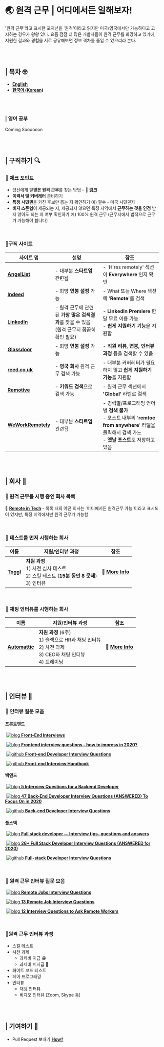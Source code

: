 # 🌏 원격 근무 | 어디에서든 일해보자! 

'원격 근무'라고 표시한 포지션을 '원격'이라고 읽지만 미국/영국에서만 가능하다고 고지하는 경우가 왕왕 있다. 요즘 점점 더 많은 개발자들이 원격 근무를 희망하고 있기에, 지원한 결과와 경험을 서로 공유해보면 정보 격차를 줄일 수 있으리라 본다.

<br /><br />

## | 목차 🤓

- **[English](https://github.com/goleedev/remote-jobs-from-anywhere/)**
- **[한국어 (Korean)](https://github.com/goleedev/remote-jobs-from-anywhere/blob/master/languages/%F0%9F%8C%8F%20%E1%84%8B%E1%85%AF%E1%86%AB%E1%84%80%E1%85%A7%E1%86%A8%20%E1%84%80%E1%85%B3%E1%86%AB%E1%84%86%E1%85%AE%20%20%E1%84%8B%E1%85%A5%E1%84%83%E1%85%B5%E1%84%8B%E1%85%A6%E1%84%89%E1%85%A5%E1%84%83%E1%85%B3%E1%86%AB%20%E1%84%8B%E1%85%B5%E1%86%AF%E1%84%92%E1%85%A2%E1%84%87%E1%85%A9%E1%84%8C%E1%85%A1!.md)**

<br /><br />

### | 영어 공부 

Coming Soooooon

<br /><br />

## | 구직하기 🔍

### 📍 체크 포인트

* 당신에게 알**맞은 원격 근무**를 찾는 방법  - 🔗 **[링크](https://weworkremotely.com/how-to-find-a-remote-job-that-is-right-for-you)**
* **이력서 및 커버레터** 준비하기
* **특정 시민권**을 가진 후보만 뽑는 지 확인하기
  예) 필수 - 미국 시민권자
* **비자 스폰쉽**이 제공되는 지, 제공되지 않으면 특정 지역에서 **근무하는 것을 인정** 받지 않아도 되는 지 여부 확인하기
  예) 100% 원격 근무 (근무지에서 법적으로 근무가 가능해야 합니다)

<br />

### 📍구직 사이트

| 사이트 명                                         | 설명                                                         | 참조                                                         |
| ------------------------------------------------- | ------------------------------------------------------------ | ------------------------------------------------------------ |
| **[AngelList](https://angel.co/jobs)**            | - 대부분 **스타트업** 관련됨                                 | - 'Hires remotely' 섹션이 **Everywhere** 인지 확인           |
| **[Indeed](https://www.indeed.com/)**             | - 희망 **연봉 설정** 가능                                    | - What 또는 Where 섹션에 '**Remote**'를 검색                 |
| **[LinkedIn](https://www.linkedin.com/jobs/)**    | - 원격 근무에 관련된 **가장 많은 검색결과**를 찾을 수 있음 (원격 근무지 꼼꼼히 확인 필요) | - **LinkedIn Premiere** 한달 무료 이용 가능 <br />- **쉽게 지원하기 기능**을 지원함 |
| **[Glassdoor](https://www.glassdoor.com/)**       | - 희망 **연봉 설정** 가능                                    | - **직원 리뷰, 연봉, 인터뷰 과정** 등을 검색할 수 있음       |
| **[reed.co.uk](https://www.reed.co.uk/)**         | - **영국 회사** 원격 근무 검색 가능                          | - 대부분 커버레터가 필요하지 않고 **쉽게 지원하기 기능**을 지원함 |
| **[Remotive](https://remotive.io/)**              | - **키워드 검색**으로 검색 가능                              | - 원격 근무 섹션에서 **'Global'** 라벨로 검색                |
| **[WeWorkRemotely](https://weworkremotely.com/)** | - 대부분 **스타트업** 관련됨                                 | - 경력별/프로그래밍 언어별 **검색 불가**<br />- 포스트 내부의 '**remtoe from anywhere**' 라벨을 클릭해서 검색 가느<br />- **옛날 포스트**도 저장하고 있음 |

<br /><br />

 ## | 회사 🏢

### 📍 원격 근무를 시행 중인 회사 목록

🔗 **[Remote in Tech](https://github.com/remoteintech/remote-jobs)** - 목록 내의 어떤 회사는 '어디에서든 원격근무 가능'이라고 표시되어 있지만, 특정 지역에서만 원격 근무가 가능함

<br />

### 📍 테스트를 먼저 시행하는 회사

| 이름                                 | 지원/인터뷰 과정                                             | 참조                                                         |
| ------------------------------------ | ------------------------------------------------------------ | ------------------------------------------------------------ |
| **[Toggl](https://toggl.com/jobs/)** | **지원 과정**<br />  1) 사전 심사 테스트<br />  2) 스킬 테스트 (**15분 동안 8 문제**)<br />  3) 인터뷰 | 🔗 **[More Info](https://toggl.com/blog/hiring-remotely-togglhire)** |

<br />

### 📍 채팅 인터뷰를 시행하는 회사

| 이름                                      | 지원/인터뷰 과정                                             | 참조                                                         |
| ----------------------------------------- | ------------------------------------------------------------ | ------------------------------------------------------------ |
| **[Automattic](https://automattic.com/)** | **지원 과정** (6주) <br />  1) 슬랙으로 HR과 채팅 인터뷰<br />  2) 사전 과제<br />  3) CEO와 채팅 인터뷰<br />  4) 트레이닝 | 🔗 **[More Info](https://artiss.blog/2019/03/the-automattic-hiring-process/)** |

<br /><br />

## | 인터뷰 💼

### 📍 인터뷰 질문 모음

#### 	프론트엔드

​			[![blog] **Front-End Interviews**](https://frontendmasters.com/books/front-end-handbook/2018/practice/interview-q.html)

​			[![blog] **Frontend interview questions – how to impress in 2020?**](https://tsh.io/blog/frontend-interview-questions/)

​			[![github] **Front-end Developer Interview Questions**](https://github.com/h5bp/Front-end-Developer-Interview-Questions)

​			[![github] **Front-end Interview Handbook**](https://github.com/yangshun/front-end-interview-handbook)

#### 	백엔드

​			[![blog] **5 Interview Questions for a Backend Developer**](https://blog.honeypot.io/5-interview-questions-for-a-backend-developer/)

​			[![blog] **47 Back-End Developer Interview Questions (ANSWERED) To Focus On in 2020**](https://www.fullstack.cafe/blog/backend-developer-interview-questions)

​			[![github] **Back-end Developer Interview Questions**](https://github.com/arialdomartini/Back-End-Developer-Interview-Questions)

#### 	풀스택

​			[![blog] **Full stack developer — Interview tips- questions and answers**](https://medium.com/@crampeteb/full-stack-developer-interview-tips-questions-and-answers-7a0437d86089)		

​			[![blog] **28+ Full Stack Developer Interview Questions (ANSWERED for 2020)**](https://www.fullstack.cafe/blog/8-ultimate-full-stack-interview-questions-and-answers)			

​			[![github] **Full-stack Developer Interview Questions**](https://github.com/indy256/Full-stack-Developer-Interview-Questions-and-Answers)

<br />

### 📍 원격 근무 인터뷰 질문 모음

​			[![blog] **Remote Jobs Interview Questions**](https://skillcrush.com/blog/remote-interview-questions/)		

​			[![blog] **13 Remote Job Interview Questions**](https://www.yonder.io/post/13-remote-job-interview-questions)

​			[![blog] **12 Interview Questions to Ask Remote Workers**](https://www.flexjobs.com/employer-blog/interview-questions-ask-first-time-remote-worker/)

<br />

### 📍원격 근무 인터뷰 과정

- 스킬 테스트
- 사전 과제
  - 과제비 지급 😀
  - 과제비 미지급 🤬
- 화이트 보드 테스트
- 페어 프로그래밍
- 인터뷰
  - 채팅 인터뷰
  - 비디오 인터뷰 (Zoom, Skype 등)

<br /><br />

## | 기여하기 🙋

- Pull Request 보내기 **[How?](https://github.com/goleedev/remote-jobs-from-anywhere/wiki)**

<!-- Please don't remove this: Icons From https://github.com/neilorangepeel/Free-Social-Icons -->
<!-- display the social media buttons in your README -->

[blog]: https://i.ibb.co/K9xQSRq/Blog.png
[facebook]: https://i.ibb.co/7WCJYLZ/Facebook.png
[github]: https://i.ibb.co/2FCZzF0/Github.png
[instagram]: https://i.ibb.co/tHQfdw2/Instagram.png
[linkedin]: https://i.ibb.co/MPZcV7k/LinkedIN.png
[mail]: https://i.ibb.co/fxQHSXX/Mail.png
[twitter]: https://i.ibb.co/WnfxYtW/Twitter.png
[youtube]: https://i.ibb.co/r2zPCcM/YouTube.png

<!-- Please don't remove this: Icons From https://github.com/neilorangepeel/Free-Social-Icons -->
